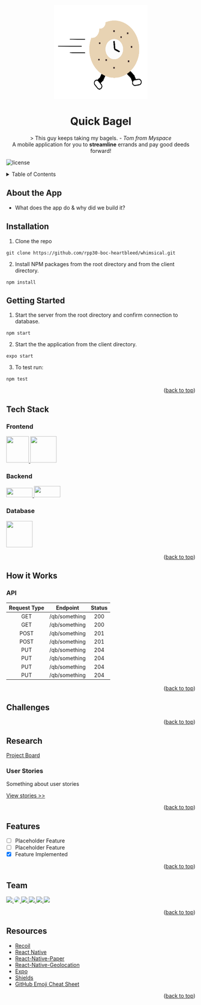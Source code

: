 <!-- PROJECT LOGO -->
<div align="center">
<img src="client/assets/mini-bag.png" alt="Bagel Logo" width="250" height="250">
</div>

<h1 align="center"> Quick Bagel </h1>

<p align="center">
> This guy keeps taking my bagels.
<i> - Tom from Myspace </i>
<br/>
A mobile application for you to <b>streamline</b> errands and pay good deeds forward!
</p>

<!-- PROJECT SHIELDS -->
![license](https://img.shields.io/npm/l/nodemon)

<!-- TABLE OF CONTENTS -->
<details>
  <summary> Table of Contents </summary>
  <ol>
  <!-- INTRO/PURPOSE OF APP -->
    <li>
      <a href="#about-the-app">About the App</a>
      <ul>
        <li>
        <a href="#tech-stack">Tech Stack</a>
        </li>
      </ul>
    </li>
    <!-- SETUP -->
    <li>
      <a href="#getting-started">Getting Started</a>
    </li>
    <!-- DEMO: VIDEO/SCREENSHOTS/CODE -->
    <li>
      <a href="#how-it-works">How it Works</a>
      <ul>
        <li><a href="#video">Video</a></li>
      </ul>
      <ul>
        <li><a href="#wireframe">Wireframe</a></li>
      </ul>
      <ul>
        <li><a href="#sample">Sample Code</a></li>
      </ul>
    </li>
    <!-- CHALLENGES -->
    <li>
      <a href="#challenges">Challenges</a>
      <ul>
        <li><a href="#technical">Technical</a></li>
      </ul>
    </li>
    <!-- RESEARCH -->
    <li>
      <a href="#research">Research</a>
      <ul>
        <li>
        <a href="#user-stories">User Stories</a>
        </li>
      </ul>
    </li>
     <!-- FEATURES -->
    <li>
      <a href="#features">Features</a>
      <ul>
        <li>
        <a href="#testing">Testing</a>
        </li>
      </ul>
    </li>
     <!-- TEAM -->
    <li>
      <a href="#team">Team</a>
    </li>
     <!-- Resources -->
    <li>
      <a href="#resources">Resources</a>
    </li>
</ol>
</details> <!-- END OF TABLE OF CONTENTS DROP DOWN -->

## About the App

* What does the app do & why did we build it?


## Installation

1. Clone the repo
```
git clone https://github.com/rpp30-boc-heartbleed/whimsical.git
```
2. Install NPM packages from the root directory and from the client directory.
```
npm install
```

## Getting Started

1. Start the server from the root directory and confirm connection to database.
```
npm start
```
2. Start the the application from the client directory.
```
expo start
```

3. To test run:
```
npm test
```
<p align="right">(<a href="#top">back to top</a>)</p>

## Tech Stack

### Frontend
<a href='https://reactnative.dev/'>
<img src="https://raw.githubusercontent.com/kristerkari/react-native-svg-transformer/HEAD/images/react-native-logo.png" width="60" height="70">
</a>


<a href='https://recoiljs.org/'>
<img src="https://recoiljs.org/img/logo.svg"
width="70" height="70">
</a>


### Backend

<a href='https://expressjs.com/'><img src="https://upload.wikimedia.org/wikipedia/commons/thumb/6/64/Expressjs.png/330px-Expressjs.png" width="70" height="25">
</a>
<a href="https://nodejs.org/en/"><img src="https://upload.wikimedia.org/wikipedia/commons/d/d9/Node.js_logo.svg" width="70" height="30">
 </a>


### Database
<a href='https://www.mongodb.com/'><img src="https://cacm.acm.org/system/assets/0002/7119/042117_Theodo_MongoDB.large.jpg?1492791427&1492791427" width="70" height="70">
</a>

<p align="right">(<a href="#top">back to top</a>)</p>


## How it Works

<!-- Insert what app looks like visually, diagrams, demo video-->

### API
|Request Type|Endpoint                          |Status |
|:----------:|----------------------------------|:-----:|
|    GET     | /qb/something                    |200    |
|    GET     | /qb/something                    |200    |
|    POST    | /qb/something                    |201    |
|    POST    | /qb/something                    |201    |
|    PUT     | /qb/something                    |204    |
|    PUT     | /qb/something                    |204    |
|    PUT     | /qb/something                    |204    |
|    PUT     | /qb/something                    |204    |


<p align="right">(<a href="#top">back to top</a>)</p>

## Challenges

<p align="right">(<a href="#top">back to top</a>)</p>

## Research
<a href="https://trello.com/b/yvrqtpK9/rpp30-boc-heartbleed">
Project Board
</a>

### User Stories
<p>Something about user stories</p>
<a href="https://docs.google.com/spreadsheets/d/1heVGbScj-MP8areUMJkZk7aNSUPD_GR8Hwmd6uMnrQ8/edit#gid=484004821">
View stories >>
</a>

<p align="right">(<a href="#top">back to top</a>)</p>

## Features
- [ ] Placeholder Feature
- [ ] Placeholder Feature
- [x] Feature Implemented

<p align="right">(<a href="#top">back to top</a>)</p>

## Team
<a href="https://github.com/ryhorowitz">
  <img src="https://github.com/ryhorowitz.png?size=50?">
</a>
<a href="https://github.com/shabbyblue16">
  <img src="https://github.com/shabbyblue16.png?height=50" width="50" style="border-radius:50%">
</a>
<a href="https://github.com/OjeikuA">
  <img src="https://github.com/OjeikuA.png?size=50">
</a>
<a href="https://github.com/aaronfife">
  <img src="https://github.com/aaronfife.png?size=50">
</a>
<a href="https://github.com/surekhaw">
  <img src="https://github.com/surekhaw.png?size=50">
</a>
<a href="https://github.com/Laweeza">
  <img src="https://github.com/Laweeza.png?size=50">
</a>

<p align="right">(<a href="#top">back to top</a>)</p>

## Resources
* [Recoil](https://recoiljs.org/docs/introduction/installation)
* [React Native](https://reactnative.dev/docs/getting-started)
* [React-Native-Paper](https://callstack.github.io/react-native-paper/getting-started.html)
* [React-Native-Geolocation](https://github.com/Agontuk/react-native-geolocation-service)
* [Expo](https://docs.expo.dev/)
* [Shields](https://shields.io)
* [GitHub Emoji Cheat Sheet](https://www.webpagefx.com/tools/emoji-cheat-sheet)

<p align="right">(<a href="#top">back to top</a>)</p>